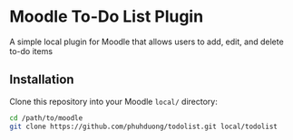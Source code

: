 # Moodle To-Do List Plugin
A simple local plugin for Moodle that allows users to add, edit, and delete to-do items

## Installation
Clone this repository into your Moodle `local/` directory:

```bash
cd /path/to/moodle
git clone https://github.com/phuhduong/todolist.git local/todolist


